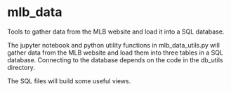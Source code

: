 # mlb_data
Tools to gather data from the MLB website and load it into a SQL database.

The jupyter notebook and python utility functions in mlb_data_utils.py will gather data from the MLB website and load them into three tables in a SQL database. Connecting to the database depends on the code in the db_utils directory.

The SQL files will build some useful views.
